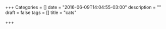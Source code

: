+++
Categories = []
date = "2016-06-09T14:04:55-03:00"
description = ""
draft = false
tags = []
title = "cats"

+++
